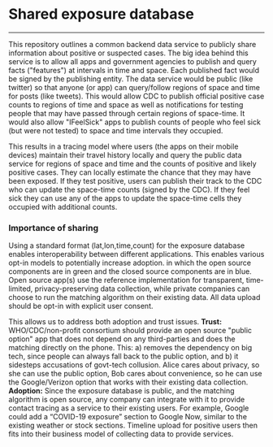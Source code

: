 # Shared exposure database
-----

This repository outlines a common backend data service to publicly share information about positive or suspected cases. The big idea behind this service is to allow all apps and government agencies to publish and query facts ("features") at intervals in time and space.  Each published fact would be signed by the publishing entity.  The data service would be public (like twitter) so that anyone (or app) can query/follow regions of space and time for posts (like tweets).  This would allow CDC to publish official positive case counts to regions of time and space as well as notifications for testing people that may have passed through certain regions of space-time.  It would also allow "IFeelSick" apps to publish counts of people who feel sick (but were not tested) to space and time intervals they occupied.

This results in a tracing model where users (the apps on their mobile devices) maintain their travel history locally and query the public data service for regions of space and time and the counts of positive and likely positive cases.  They can locally estimate the chance that they may have been exposed.  If they test positive, users can publish their track to the CDC who can update the space-time counts (signed by the CDC).  If they feel sick they can use any of the apps to update the space-time cells they occupied with additional counts.

### Importance of sharing

Using a standard format (lat,lon,time,count) for the exposure database enables interoperability between different applications. This enables various opt-in models to potentially increase adoption.   in which the open source components are in green and the closed source components are in blue. Open source app(s) use the reference implementation for transparent, time-limited, privacy-preserving data collection, while private companies can choose to run the matching algorithm on their existing data. All data upload should be opt-in with explicit user consent.

This allows us to address both adoption and trust issues.
**Trust:** WHO/CDC/non-profit consortium should provide an open source "public option" app that does not depend on any third-parties and does the matching directly on the phone. This: a) removes the dependency on big tech, since people can always fall back to the public option, and b) it sidesteps accusations of govt-tech collusion. Alice cares about privacy, so she can use the public option, Bob cares about convenience, so he can use the Google/Verizon option that works with their existing data collection.
**Adoption:** Since the exposure database is public, and the matching algorithm is open source, any company can integrate with it to provide contact tracing as a service to their existing users. For example, Google could add a “COVID-19 exposure” section to Google Now, similar to the existing weather or stock sections. Timeline upload for positive users then fits into their business model of collecting data to provide services.


